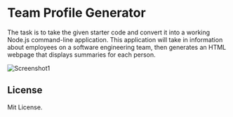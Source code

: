 # Team Profile Generator

The task is to take the given starter code and convert it into a working Node.js command-line application. This application will take in information about employees on a software engineering team, then generates an HTML webpage that displays summaries for each person.

![Screenshot1](https://user-images.githubusercontent.com/117310251/222914929-8e3e2a2d-c20c-40c9-9a10-af25eaa7f119.png)

## License 
Mit License.
